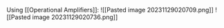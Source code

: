 Using [[Operational Amplifiers]]:
![[Pasted image 20231129020709.png]]
![[Pasted image 20231129020736.png]]
